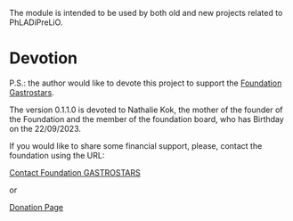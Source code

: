 The module is intended to be used by both old and new projects related to PhLADiPreLiO.

Devotion
========

P.S.: the author would like to devote this project to support the [Foundation Gastrostars](https://gastrostars.nl).

The version 0.1.1.0 is devoted to Nathalie Kok, the mother of the founder of the Foundation and the member of the foundation board, who has Birthday on the 22/09/2023.

If you would like to share some financial support, please, contact the foundation
using the URL:

[Contact Foundation GASTROSTARS](https://gastrostars.nl/hou-mij-op-de-hoogte)

or 

[Donation Page](https://gastrostars.nl/doneren)

